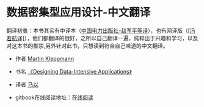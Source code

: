 # 数据密集型应用设计-中文翻译
翻译初衷：本书其实有中译本（[中国电力出版社-赵军平等译]()），也有网译版（[[冯若航译]](https://github.com/Vonng/ddia)），他们都翻译的很好，之所以自己翻译一遍，纯粹出于兴趣和学习，以及对这本书的推崇,另外针对此书，只想读到符合自己味道的中文翻译。

* 作者 [Martin Kleppmann](https://martin.kleppmann.com/)

* 书名 [《Designing Data-Intensive Applications》](http://shop.oreilly.com/product/0636920032175.do)

* 译者 [马以](https://github.com/gxstax)

* gitbook在线阅读地址：[在线阅读](https://ma-yi.gitbook.io/ddia-zh-cn/)
